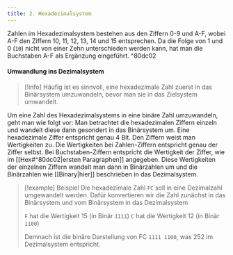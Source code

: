 ```yaml
---
title: 2. Hexadezimalsystem
---
```

Zahlen im Hexadezimalsystem bestehen aus den Ziffern 0-9 und A-F, wobei A-F den Ziffern 10, 11, 12, 13, 14 und 15 entsprechen. Da die Folge von 1 und 0 (`10`) nicht von einer Zehn unterschieden werden kann, hat man die Buchstaben A-F als Ergänzung eingeführt. ^80dc02

#### Umwandlung ins Dezimalsystem

> [!info]
> Häufig ist es sinnvoll, eine hexadezimale Zahl zuerst in das Binärsystem umzuwandeln, bevor man sie in das Zielsystem umwandelt.

Um eine Zahl des Hexadezimalsystems in eine binäre Zahl umzuwandeln, geht man wie folgt vor: Man betrachtet die hexadezimalen Ziffern einzeln und wandelt diese dann gesondert in das Binärsystem um. Eine hexadezimale Ziffer entspricht genau 4 Bit. Den Ziffern weist man Wertigkeiten zu. Die Wertigkeiten bei Zahlen-Ziffern entspricht genau der Ziffer selbst. Bei Buchstaben-Ziffern entspricht die Wertigkeit der Ziffer, wie im [[Hex#^80dc02|ersten Paragraphen]] angegeben. Diese Wertigkeiten der einzelnen Ziffern wandelt man dann in Binärzahlen um und die Binärzahlen wie [[Binary|hier]] beschrieben in das Dezimalsystem. 

> [!example] Beispiel
> Die hexadezimale Zahl `FC` soll in eine Dezimalzahl umgewandelt werden. Dafür konvertieren wir die Zahl zunächst in das Binärsystem und vom Binärsystem in das Dezimalsystem
> 
> `F`  hat die Wertigkeit 15 (in Binär `1111`)
> `C` hat die Wertigkeit 12 (in Binär `1100`)
> 
> Demnach ist die binäre Darstellung von FC `1111 1100`, was 252 im Dezimalsystem entspricht.

